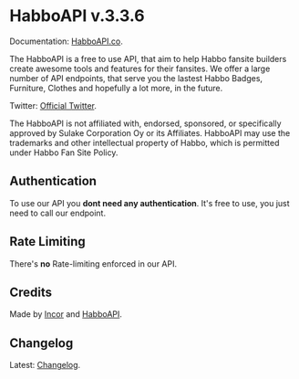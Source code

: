 # HabboAPI v.3.3.6
Documentation: [HabboAPI.co](https://habboapi.co/).

The HabboAPI is a free to use API, that aim to help Habbo fansite builders create awesome tools and features for their fansites. We offer a large number of API endpoints, that serve you the lastest Habbo Badges, Furniture, Clothes and hopefully a lot more, in the future.

Twitter: [Official Twitter](https://twitter.com/habboapi).

The HabboAPI is not affiliated with, endorsed, sponsored, or specifically approved by Sulake Corporation Oy or its Affiliates. HabboAPI may use the trademarks and other intellectual property of Habbo, which is permitted under Habbo Fan Site Policy.

## Authentication
To use our API you **dont need any authentication**. It's free to use, you just need to call our endpoint.

## Rate Limiting
There's **no** Rate-limiting enforced in our API.

## Credits
Made by [Incor](https://github.com/inctor) and [HabboAPI](https://github.com/habboapi).

## Changelog
Latest: [Changelog](https://habboapi.co/changelog).
